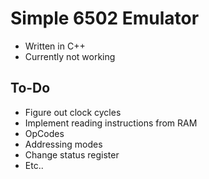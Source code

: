 # Simple 6502 Emulator
- Written in C++
- Currently not working 

## To-Do  
- Figure out clock cycles
- Implement reading instructions from RAM  
- OpCodes
- Addressing modes
- Change status register
- Etc..
